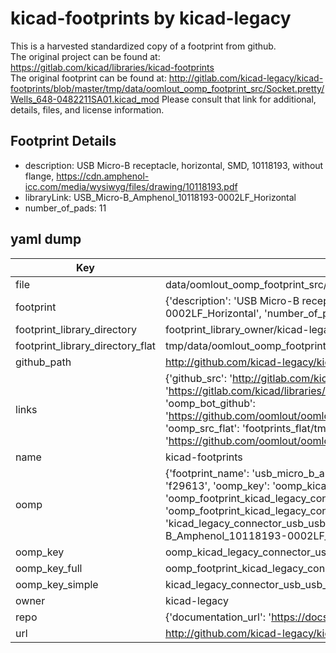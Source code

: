 # kicad-footprints by kicad-legacy  
This is a harvested standardized copy of a footprint from github.  
The original project can be found at:  
https://gitlab.com/kicad/libraries/kicad-footprints  
The original footprint can be found at:
http://gitlab.com/kicad-legacy/kicad-footprints/blob/master/tmp/data/oomlout_oomp_footprint_src/Socket.pretty/Wells_648-0482211SA01.kicad_mod
Please consult that link for additional, details, files, and license information.  
## Footprint Details
* description: USB Micro-B receptacle, horizontal, SMD, 10118193, without flange, https://cdn.amphenol-icc.com/media/wysiwyg/files/drawing/10118193.pdf  
* libraryLink: USB_Micro-B_Amphenol_10118193-0002LF_Horizontal  
* number_of_pads: 11  
## yaml dump  
| Key | Value |  
| --- | --- |  
| file | data/oomlout_oomp_footprint_src/kicad-footprints/Connector_USB.pretty/USB_Micro-B_Amphenol_10118193-0002LF_Horizontal.kicad_mod |  
| footprint | {'description': 'USB Micro-B receptacle, horizontal, SMD, 10118193, without flange, https://cdn.amphenol-icc.com/media/wysiwyg/files/drawing/10118193.pdf', 'libraryLink': 'USB_Micro-B_Amphenol_10118193-0002LF_Horizontal', 'number_of_pads': 11} |  
| footprint_library_directory | footprint_library_owner/kicad-legacy_kicad-footprints |  
| footprint_library_directory_flat | tmp/data/oomlout_oomp_footprint_src/footprints_flat/kicad_legacy_connector_usb_usb_micro_b_amphenol_10118193_0002lf_horizontal/working |  
| github_path | http://github.com/kicad-legacy/kicad-footprints/blob/master/tmp/data/oomlout_oomp_footprint_src/Connector_USB.pretty/USB_Micro-B_Amphenol_10118193-0002LF_Horizontal.kicad_mod |  
| links | {'github_src': 'http://gitlab.com/kicad-legacy/kicad-footprints/blob/master/tmp/data/oomlout_oomp_footprint_src/Socket.pretty/Wells_648-0482211SA01.kicad_mod', 'github_src_repo': 'https://gitlab.com/kicad/libraries/kicad-footprints', 'oomp_bot': 'tmp/data/oomlout_oomp_footprint_src/footprints/kicad_legacy_connector_usb_usb_micro_b_amphenol_10118193_0002lf_horizontal/working', 'oomp_bot_github': 'https://github.com/oomlout/oomlout_oomp_footprint_bot/tree/main/tmp/data/oomlout_oomp_footprint_src/footprints/kicad_legacy_connector_usb_usb_micro_b_amphenol_10118193_0002lf_horizontal/working', 'oomp_src_flat': 'footprints_flat/tmp/data/oomlout_oomp_footprint_src/footprints_flat/kicad_legacy_connector_usb_usb_micro_b_amphenol_10118193_0002lf_horizontal/working', 'oomp_src_flat_github': 'https://github.com/oomlout/oomlout_oomp_footprint_src/tree/main/tmp/data/oomlout_oomp_footprint_src/footprints_flat/kicad_legacy_connector_usb_usb_micro_b_amphenol_10118193_0002lf_horizontal/working'} |  
| name | kicad-footprints |  
| oomp | {'footprint_name': 'usb_micro_b_amphenol_10118193_0002lf_horizontal', 'library_name': 'connector_usb', 'md5': 'f2961308a81335c3d66825d4973b15d8', 'md5_10': 'f2961308a8', 'md5_5': 'f2961', 'md5_6': 'f29613', 'oomp_key': 'oomp_kicad_legacy_connector_usb_usb_micro_b_amphenol_10118193_0002lf_horizontal', 'oomp_key_extra': 'oomp_footprint_kicad_legacy_connector_usb_usb_micro_b_amphenol_10118193_0002lf_horizontal', 'oomp_key_full': 'oomp_footprint_kicad_legacy_connector_usb_usb_micro_b_amphenol_10118193_0002lf_horizontal_f29613', 'oomp_key_simple': 'kicad_legacy_connector_usb_usb_micro_b_amphenol_10118193_0002lf_horizontal', 'original_filename': 'data/oomlout_oomp_footprint_src/kicad-footprints/Connector_USB.pretty/USB_Micro-B_Amphenol_10118193-0002LF_Horizontal.kicad_mod', 'owner_name': 'kicad_legacy'} |  
| oomp_key | oomp_kicad_legacy_connector_usb_usb_micro_b_amphenol_10118193_0002lf_horizontal |  
| oomp_key_full | oomp_footprint_kicad_legacy_connector_usb_usb_micro_b_amphenol_10118193_0002lf_horizontal |  
| oomp_key_simple | kicad_legacy_connector_usb_usb_micro_b_amphenol_10118193_0002lf_horizontal |  
| owner | kicad-legacy |  
| repo | {'documentation_url': 'https://docs.github.com/rest/repos/repos#get-a-repository', 'message': 'Not Found'} |  
| url | http://github.com/kicad-legacy/kicad-footprints |  

